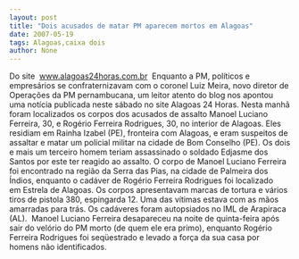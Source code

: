 ```yaml
---
layout: post
title: "Dois acusados de matar PM aparecem mortos em Alagoas"
date: 2007-05-19
tags: Alagoas,caixa dois
author: None
---
```

Do site&nbsp; www.alagoas24horas.com.br&nbsp;
Enquanto a PM, pol&iacute;ticos e empres&aacute;rios se confraternizavam com o coronel Luiz Meira, novo diretor de Opera&ccedil;&otilde;es da PM pernambucana, um leitor atento do blog nos apontou uma not&iacute;cia publicada neste&nbsp;s&aacute;bado no site&nbsp;Alagoas 24 Horas.
Nesta manh&atilde; foram localizados os corpos dos acusados de assalto&nbsp;Manoel Luciano Ferreira, 30, e Rog&eacute;rio Ferreira Rodrigues, 30, no interior de Alagoas.
Eles residiam em Rainha Izabel (PE), fronteira com Alagoas, e eram suspeitos de assaltar e matar um&nbsp;policial militar na cidade de Bom Conselho (PE).
Os dois e mais um terceiro homem teriam&nbsp;assassinado o soldado Edjasme dos Santos&nbsp;por este ter reagido ao assalto.
O corpo de Manoel Luciano Ferreira foi encontrado na regi&atilde;o da Serra das Pias, na cidade de Palmeira dos &Iacute;ndios, enquanto o cad&aacute;ver de Rog&eacute;rio Ferreira Rodrigues foi localizado em&nbsp;Estrela de Alagoas.
Os corpos apresentavam marcas de tortura e v&aacute;rios tiros de pistola 380, espingarda 12. Uma das v&iacute;timas estava com as m&atilde;os amarradas para tr&aacute;s. Os cad&aacute;veres foram&nbsp;autopsiados no IML de Arapiraca (AL).&nbsp;
Manoel Luciano Ferreira desapareceu na noite de quinta-feira ap&oacute;s sair do vel&oacute;rio do PM morto (de quem ele era primo), enquanto Rog&eacute;rio Ferreira Rodrigues foi seq&uuml;estrado e levado a for&ccedil;a da sua casa por homens n&atilde;o identificados. 